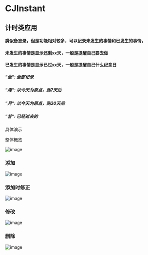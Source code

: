 # CJInstant
## 计时类应用
#### 类似备忘录，但是功能相对较多，可以记录未发生的事情和已发生的事情，
#### 未发生的事情是显示还剩xx天，一般是提醒自己要去做
#### 已发生的事情是显示已过xx天，一般是提醒自己什么纪念日

##### "全": 全部记录
##### "周": 以今天为原点，到7天后
##### "月": 以今天为原点，到30天后
##### "昔": 已经过去的

具体演示

整体概览

![image](https://github.com/chjsun/readmeImage/blob/master/CJInstant/index.gif)

### 添加

![image](https://github.com/chjsun/readmeImage/blob/master/CJInstant/add.gif)

### 添加时修正

![image](https://github.com/chjsun/readmeImage/blob/master/CJInstant/add%20fix.gif)

### 修改

![image](https://github.com/chjsun/readmeImage/blob/master/CJInstant/update.gif)

### 删除

![image](https://github.com/chjsun/readmeImage/blob/master/CJInstant/delete.gif)

